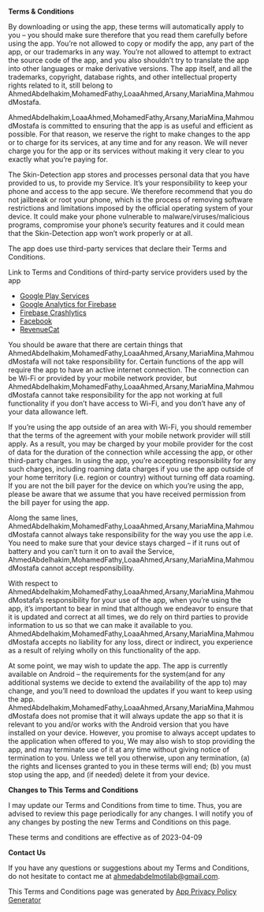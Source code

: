**Terms & Conditions**

By downloading or using the app, these terms will automatically apply to you – you should make sure therefore that you read them carefully before using the app. You’re not allowed to copy or modify the app, any part of the app, or our trademarks in any way. You’re not allowed to attempt to extract the source code of the app, and you also shouldn’t try to translate the app into other languages or make derivative versions. The app itself, and all the trademarks, copyright, database rights, and other intellectual property rights related to it, still belong to AhmedAbdelhakim,MohamedFathy,LoaaAhmed,Arsany,MariaMina,MahmoudMostafa.

AhmedAbdelhakim,LoaaAhmed,MohamedFathy,Arsany,MariaMina,MahmoudMostafa is committed to ensuring that the app is as useful and efficient as possible. For that reason, we reserve the right to make changes to the app or to charge for its services, at any time and for any reason. We will never charge you for the app or its services without making it very clear to you exactly what you’re paying for.

The Skin-Detection app stores and processes personal data that you have provided to us, to provide my Service. It’s your responsibility to keep your phone and access to the app secure. We therefore recommend that you do not jailbreak or root your phone, which is the process of removing software restrictions and limitations imposed by the official operating system of your device. It could make your phone vulnerable to malware/viruses/malicious programs, compromise your phone’s security features and it could mean that the Skin-Detection app won’t work properly or at all.

The app does use third-party services that declare their Terms and Conditions.

Link to Terms and Conditions of third-party service providers used by the app

- [Google Play Services](https://policies.google.com/terms)
- [Google Analytics for Firebase](https://firebase.google.com/terms/analytics)
- [Firebase Crashlytics](https://firebase.google.com/terms/crashlytics)
- [Facebook](https://www.facebook.com/legal/terms/plain_text_terms)
- [RevenueCat](https://www.revenuecat.com/terms)

You should be aware that there are certain things that AhmedAbdelhakim,MohamedFathy,LoaaAhmed,Arsany,MariaMina,MahmoudMostafa will not take responsibility for. Certain functions of the app will require the app to have an active internet connection. The connection can be Wi-Fi or provided by your mobile network provider, but AhmedAbdelhakim,MohamedFathy,LoaaAhmed,Arsany,MariaMina,MahmoudMostafa cannot take responsibility for the app not working at full functionality if you don’t have access to Wi-Fi, and you don’t have any of your data allowance left.

If you’re using the app outside of an area with Wi-Fi, you should remember that the terms of the agreement with your mobile network provider will still apply. As a result, you may be charged by your mobile provider for the cost of data for the duration of the connection while accessing the app, or other third-party charges. In using the app, you’re accepting responsibility for any such charges, including roaming data charges if you use the app outside of your home territory (i.e. region or country) without turning off data roaming. If you are not the bill payer for the device on which you’re using the app, please be aware that we assume that you have received permission from the bill payer for using the app.

Along the same lines, AhmedAbdelhakim,MohamedFathy,LoaaAhmed,Arsany,MariaMina,MahmoudMostafa cannot always take responsibility for the way you use the app i.e. You need to make sure that your device stays charged – if it runs out of battery and you can’t turn it on to avail the Service, AhmedAbdelhakim,MohamedFathy,LoaaAhmed,Arsany,MariaMina,MahmoudMostafa cannot accept responsibility.

With respect to AhmedAbdelhakim,MohamedFathy,LoaaAhmed,Arsany,MariaMina,MahmoudMostafa’s responsibility for your use of the app, when you’re using the app, it’s important to bear in mind that although we endeavor to ensure that it is updated and correct at all times, we do rely on third parties to provide information to us so that we can make it available to you. AhmedAbdelhakim,MohamedFathy,LoaaAhmed,Arsany,MariaMina,MahmoudMostafa accepts no liability for any loss, direct or indirect, you experience as a result of relying wholly on this functionality of the app.

At some point, we may wish to update the app. The app is currently available on Android – the requirements for the system(and for any additional systems we decide to extend the availability of the app to) may change, and you’ll need to download the updates if you want to keep using the app. AhmedAbdelhakim,MohamedFathy,LoaaAhmed,Arsany,MariaMina,MahmoudMostafa does not promise that it will always update the app so that it is relevant to you and/or works with the Android version that you have installed on your device. However, you promise to always accept updates to the application when offered to you, We may also wish to stop providing the app, and may terminate use of it at any time without giving notice of termination to you. Unless we tell you otherwise, upon any termination, (a) the rights and licenses granted to you in these terms will end; (b) you must stop using the app, and (if needed) delete it from your device.

**Changes to This Terms and Conditions**

I may update our Terms and Conditions from time to time. Thus, you are advised to review this page periodically for any changes. I will notify you of any changes by posting the new Terms and Conditions on this page.

These terms and conditions are effective as of 2023-04-09

**Contact Us**

If you have any questions or suggestions about my Terms and Conditions, do not hesitate to contact me at ahmedabdelmotilab@gmail.com.

This Terms and Conditions page was generated by [App Privacy Policy Generator](https://app-privacy-policy-generator.nisrulz.com/)
